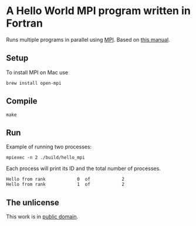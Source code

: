 # A Hello World MPI program written in Fortran

Runs multiple programs in parallel using [MPI](https://en.wikipedia.org/wiki/Message_Passing_Interface). Based on [this manual](https://support.pawsey.org.au/documentation/display/US/Message+Passing+Interface).

## Setup

To install MPI on Mac use

```
brew install open-mpi
```

## Compile

```
make
```

## Run

Example of running two processes:

```
mpiexec -n 2 ./build/hello_mpi
```

Each process will print its ID and the total number of processes.

```
Hello from rank            0  of            2
Hello from rank            1  of            2
```


## The unlicense

This work is in [public domain](LICENSE).
